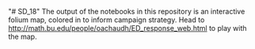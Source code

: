 "# SD_18" 
The output of the notebooks in this repository is an interactive folium map, colored in to inform campaign strategy.
Head to http://math.bu.edu/people/oachaudh/ED_response_web.html to play with the map. 
